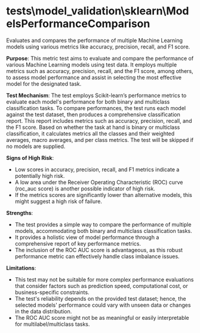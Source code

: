 # tests\model_validation\sklearn\ModelsPerformanceComparison

Evaluates and compares the performance of multiple Machine Learning models using various metrics like accuracy,
precision, recall, and F1 score.

**Purpose**: This metric test aims to evaluate and compare the performance of various Machine Learning models using
test data. It employs multiple metrics such as accuracy, precision, recall, and the F1 score, among others, to
assess model performance and assist in selecting the most effective model for the designated task.

**Test Mechanism**: The test employs Scikit-learn’s performance metrics to evaluate each model's performance for
both binary and multiclass classification tasks. To compare performances, the test runs each model against the test
dataset, then produces a comprehensive classification report. This report includes metrics such as accuracy,
precision, recall, and the F1 score. Based on whether the task at hand is binary or multiclass classification, it
calculates metrics all the classes and their weighted averages, macro averages,
and per class metrics. The test will be skipped if no models are supplied.

**Signs of High Risk**:
- Low scores in accuracy, precision, recall, and F1 metrics indicate a potentially high risk.
- A low area under the Receiver Operating Characteristic (ROC) curve (roc_auc score) is another possible indicator
of high risk.
- If the metrics scores are significantly lower than alternative models, this might suggest a high risk of failure.

**Strengths**:
- The test provides a simple way to compare the performance of multiple models, accommodating both binary and
multiclass classification tasks.
- It provides a holistic view of model performance through a comprehensive report of key performance metrics.
- The inclusion of the ROC AUC score is advantageous, as this robust performance metric can effectively handle
class imbalance issues.

**Limitations**:
- This test may not be suitable for more complex performance evaluations that consider factors such as prediction
speed, computational cost, or business-specific constraints.
- The test's reliability depends on the provided test dataset; hence, the selected models' performance could vary
with unseen data or changes in the data distribution.
- The ROC AUC score might not be as meaningful or easily interpretable for multilabel/multiclass tasks.